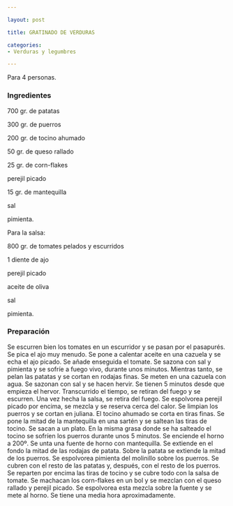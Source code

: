 ```yaml
---

layout: post

title: GRATINADO DE VERDURAS

categories:
- Verduras y legumbres

---
```


Para 4 personas.

<h3>Ingredientes</h3>

700 gr. de patatas

300 gr. de puerros

200 gr. de tocino ahumado

50 gr. de queso rallado

25 gr. de corn-flakes

perejil picado

15 gr. de mantequilla

sal

pimienta.

Para la salsa:

800 gr. de tomates pelados y escurridos

1 diente de ajo

perejil picado

aceite de oliva

sal

pimienta.

<h3>Preparación</h3>

Se escurren bien los tomates en un escurridor y se pasan por el pasapurés. Se pica el ajo muy menudo. Se pone a calentar aceite en una cazuela y se echa el ajo picado. Se añade enseguida el tomate. Se sazona con sal y pimienta y se sofríe a fuego vivo, durante unos minutos. Mientras tanto, se pelan las patatas y se cortan en rodajas finas. Se meten en una cazuela con agua. Se sazonan con sal y se hacen hervir. Se tienen 5 minutos desde que empieza el hervor. Transcurrido el tiempo, se retiran del fuego y se escurren. Una vez hecha la salsa, se retira del fuego. Se espolvorea perejil picado por encima, se mezcla y se reserva cerca del calor. Se limpian los puerros y se cortan en juliana. El tocino ahumado se corta en tiras finas. Se pone la mitad de la mantequilla en una sartén y se saltean las tiras de tocino. Se sacan a un plato. En la misma grasa donde se ha salteado el tocino se sofríen los puerros durante unos 5 minutos. Se enciende el horno a 200º. Se unta una fuente de horno con mantequilla. Se extiende en el fondo la mitad de las rodajas de patata. Sobre la patata se extiende la mitad de los puerros. Se espolvorea pimienta del molinillo sobre los puerros. Se cubren con el resto de las patatas y, después, con el resto de los puerros. Se reparten por encima las tiras de tocino y se cubre todo con la salsa de tomate. Se machacan los corn-flakes en un bol y se mezclan con el queso rallado y perejil picado. Se espolvorea esta mezcla sobre la fuente y se mete al horno. Se tiene una media hora aproximadamente.